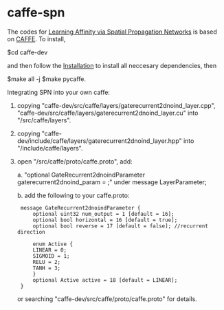 # caffe-spn
The codes for [Learning Affinity via Spatial Propagation Networks](https://papers.nips.cc/paper/6750-learning-affinity-via-spatial-propagation-networks.pdf) is based on [CAFFE](http://caffe.berkeleyvision.org/). To install, 

$cd caffe-dev 

and then follow the [Installation](http://caffe.berkeleyvision.org/installation.html) to install all neccesary dependencies, then 

$make all -j
$make pycaffe.


Integrating SPN into your own caffe:

1. copying "caffe-dev/src/caffe/layers/gaterecurrent2dnoind_layer.cpp", "caffe-dev/src/caffe/layers/gaterecurrent2dnoind_layer.cu" into "<your caffe root>/src/caffe/layers".

2. copying "caffe-dev/include/caffe/layers/gaterecurrent2dnoind_layer.hpp" into "<your caffe root>/include/caffe/layers".

3. open "<your caffe root>/src/caffe/proto/caffe.proto", add:

	a. "optional GateRecurrent2dnoindParameter gaterecurrent2dnoind_param = <next avaliable id>;" under message LayerParameter;
	
    b. add the following to your caffe.proto:
    
    	message GateRecurrent2dnoindParameter {
            optional uint32 num_output = 1 [default = 16]; 
            optional bool horizontal = 16 [default = true];
            optional bool reverse = 17 [default = false]; //recurrent direction

            enum Active {
            LINEAR = 0; 
            SIGMOID = 1; 
            RELU = 2; 
            TANH = 3; 
            }    
            optional Active active = 18 [default = LINEAR];
        }
    or searching "caffe-dev/src/caffe/proto/caffe.proto" for details.
